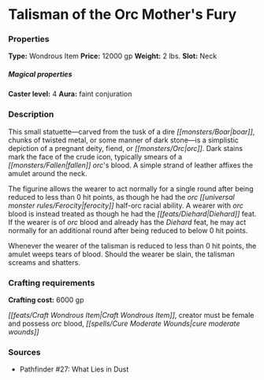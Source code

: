 ﻿---
Title: "Talisman of the Orc Mother's Fury"
Type: "Wondrous Item"
Price: "12000 gp"
Weight: "2 lbs."
Slot: "Neck"
Caster level: "4"
Aura: "faint conjuration"
Description: |
  "This small statuette—carved from the tusk of a dire boar, chunks of twisted metal, or some manner of dark stone—is a simplistic depiction of a pregnant deity, fiend, or orc. Dark stains mark the face of the crude icon, typically smears of a fallen orc's blood. A simple strand of leather affixes the amulet around the neck.
  The figurine allows the wearer to act normally for a single round after being reduced to less than 0 hit points, as though he had the orc ferocity half-orc racial ability. A wearer with orc blood is instead treated as though he had the Diehard feat. If the wearer is of orc blood and already has the Diehard feat, he may act normally for an additional round after being reduced to below 0 hit points.
  Whenever the wearer of the talisman is reduced to less than 0 hit points, the amulet weeps tears of blood. Should the wearer be slain, the talisman screams and shatters."
Crafting cost: "6000 gp"
Sources: "['Pathfinder #27: What Lies in Dust']"
---

# Talisman of the Orc Mother's Fury

### Properties

**Type:** Wondrous Item **Price:** 12000 gp **Weight:** 2 lbs. **Slot:** Neck

##### Magical properties

**Caster level:** 4 **Aura:** faint conjuration

### Description

This small statuette—carved from the tusk of a dire _[[monsters/Boar|boar]]_, chunks of twisted metal, or some manner of dark stone—is a simplistic depiction of a pregnant deity, fiend, or _[[monsters/Orc|orc]]_. Dark stains mark the face of the crude icon, typically smears of a _[[monsters/Fallen|fallen]]_ _orc_'s blood. A simple strand of leather affixes the amulet around the neck.

The figurine allows the wearer to act normally for a single round after being reduced to less than 0 hit points, as though he had the _orc_ _[[universal monster rules/Ferocity|ferocity]]_ half-orc racial ability. A wearer with _orc_ blood is instead treated as though he had the _[[feats/Diehard|Diehard]]_ feat. If the wearer is of _orc_ blood and already has the _Diehard_ feat, he may act normally for an additional round after being reduced to below 0 hit points.

Whenever the wearer of the talisman is reduced to less than 0 hit points, the amulet weeps tears of blood. Should the wearer be slain, the talisman screams and shatters.

### Crafting requirements

**Crafting cost:** 6000 gp

_[[feats/Craft Wondrous Item|Craft Wondrous Item]]_, creator must be female and possess _orc_ blood, _[[spells/Cure Moderate Wounds|cure moderate wounds]]_

### Sources

* Pathfinder #27: What Lies in Dust